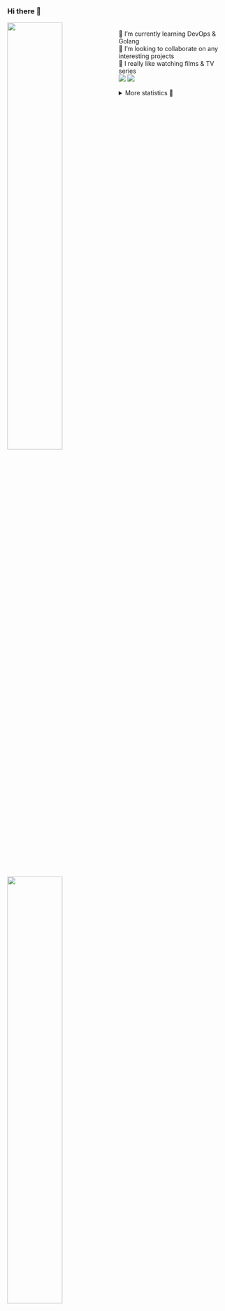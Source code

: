 ### Hi there 👋


[<img align="left" width="50%" src="https://github-readme-stats.vercel.app/api?username=rufusnufus&hide=issues&show_icons=true&count_private=true&theme=transparent&title_color=FF6F40&text_color=FBF9F8&icon_color=F48242&hide_border=true&hide_title=true#gh-dark-mode-only">](https://metrics.lecoq.io/rufusnufus#gh-dark-mode-only)
[<img align="left" width="50%" src="https://github-readme-stats.vercel.app/api?username=rufusnufus&hide=issues&show_icons=true&count_private=true&theme=transparent&title_color=FF6533&text_color=4D4644&icon_color=FF8038&hide_border=true&hide_title=true#gh-light-mode-only">](https://metrics.lecoq.io/rufusnufus#gh-light-mode-only)

<p>
  <br>
  🌱 I’m currently learning DevOps & Golang</br>
  👯 I’m looking to collaborate on any interesting projects</br>
  🎥 I really like watching films & TV series</br>
  <a href="https://linkedin.com/in/rufusnufus"><img src="https://img.shields.io/badge/linkedin-0077B5.svg?style=for-the-badge&logo=linkedin&logoColor=white"/></a>
  <a href="https://t.me/rufusnufus"><img src="https://img.shields.io/badge/-telegram-black?style=for-the-badge&color=blue&logo=telegram"/></a>
</p>

<p text-align="left">
<details>
  <summary>More statistics 👀</summary><br/>

<!--START_SECTION:waka-->
![Code Time](http://img.shields.io/badge/Code%20Time-594%20hrs-blue)

![Profile Views](http://img.shields.io/badge/Profile%20Views-0-blue)

**I'm an Early 🐤** 

```text
🌞 Morning                9617 commits        ██████░░░░░░░░░░░░░░░░░░░   22.38 % 
🌆 Daytime                24797 commits       ██████████████░░░░░░░░░░░   57.70 % 
🌃 Evening                7710 commits        ████░░░░░░░░░░░░░░░░░░░░░   17.94 % 
🌙 Night                  854 commits         ░░░░░░░░░░░░░░░░░░░░░░░░░   01.99 % 
```
📅 **I'm Most Productive on Monday** 

```text
Monday                   8793 commits        █████░░░░░░░░░░░░░░░░░░░░   20.46 % 
Tuesday                  8197 commits        █████░░░░░░░░░░░░░░░░░░░░   19.07 % 
Wednesday                8788 commits        █████░░░░░░░░░░░░░░░░░░░░   20.45 % 
Thursday                 8555 commits        █████░░░░░░░░░░░░░░░░░░░░   19.91 % 
Friday                   7331 commits        ████░░░░░░░░░░░░░░░░░░░░░   17.06 % 
Saturday                 843 commits         ░░░░░░░░░░░░░░░░░░░░░░░░░   01.96 % 
Sunday                   471 commits         ░░░░░░░░░░░░░░░░░░░░░░░░░   01.10 % 
```


📊 **This Week I Spent My Time On** 

```text
💬 Programming Languages: 
YAML                     5 hrs 53 mins       █████████████████░░░░░░░░   67.95 % 
HCL                      1 hr 31 mins        ████░░░░░░░░░░░░░░░░░░░░░   17.68 % 
Other                    1 hr 3 mins         ███░░░░░░░░░░░░░░░░░░░░░░   12.26 % 
Terraform                7 mins              ░░░░░░░░░░░░░░░░░░░░░░░░░   01.39 % 
Smarty                   2 mins              ░░░░░░░░░░░░░░░░░░░░░░░░░   00.51 % 

🔥 Editors: 
VS Code                  7 hrs 37 mins       ██████████████████████░░░   88.07 % 
iTerm2                   1 hr 1 min          ███░░░░░░░░░░░░░░░░░░░░░░   11.93 % 
```

**I Mostly Code in Go** 

```text
Go                       30 repos            █████░░░░░░░░░░░░░░░░░░░░   20.27 % 
Python                   14 repos            ██░░░░░░░░░░░░░░░░░░░░░░░   09.46 % 
Smarty                   11 repos            ██░░░░░░░░░░░░░░░░░░░░░░░   07.43 % 
HCL                      7 repos             █░░░░░░░░░░░░░░░░░░░░░░░░   04.73 % 
Kotlin                   5 repos             █░░░░░░░░░░░░░░░░░░░░░░░░   03.38 % 
```




 Last Updated on 11/01/2024 01:02:00 UTC
<!--END_SECTION:waka-->

</details>
</p>
